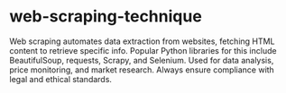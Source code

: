 # web-scraping-technique
Web scraping automates data extraction from websites, fetching HTML content to retrieve specific info. Popular Python libraries for this include BeautifulSoup, requests, Scrapy, and Selenium. Used for data analysis, price monitoring, and market research. Always ensure compliance with legal and ethical standards.
